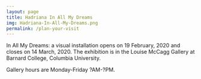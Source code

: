 ```yaml
---
layout: page
title: Hadriana In All My Dreams
img: Hadriana-In-All-My-Dreams.png
permalink: /plan-your-visit
---
```


<div id="column-c">
In All My Dreams: a visual installation opens on 19 February, 2020 and closes on 14 March, 2020. The exhibition is in the Louise McCagg Gallery at Barnard College, Columbia University.

Gallery hours are Monday-Friday ?AM-?PM.

</div>
